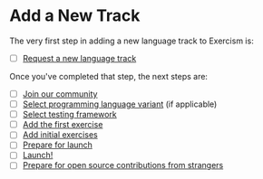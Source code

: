 # Add a New Track

The very first step in adding a new language track to Exercism is:

- [ ] [Request a new language track](/docs/building/tracks/new/request-new)

Once you've completed that step, the next steps are:

- [ ] [Join our community](/docs/building/tracks/new/join-community)
- [ ] [Select programming language variant](/docs/building/tracks/new/select-programming-language-variant) (if applicable)
- [ ] [Select testing framework](/docs/building/tracks/new/select-testing-framework)
- [ ] [Add the first exercise](/docs/building/tracks/new/add-first-exercise)
- [ ] [Add initial exercises](/docs/building/tracks/new/add-initial-exercises)
- [ ] [Prepare for launch](/docs/building/tracks/new/prepare-for-launch)
- [ ] [Launch!](/docs/building/tracks/new/launch)
- [ ] [Prepare for open source contributions from strangers](/docs/building/tracks/new/prepare-for-contributions)